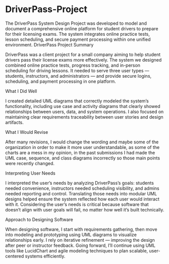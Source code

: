 # DriverPass-Project
The DriverPass System Design Project was developed to model and document a comprehensive online platform for student drivers to prepare for their licensing exams. The system integrates online practice tests, lesson scheduling, and secure payment processing within one unified environment.
DriverPass Project Summary

DriverPass was a client project for a small company aiming to help student drivers pass their license exams more effectively. The system we designed combined online practice tests, progress tracking, and in-person scheduling for driving lessons. It needed to serve three user types — students, instructors, and administrators — and provide secure logins, scheduling, and payment processing in one platform.

What I Did Well

I created detailed UML diagrams that correctly modeled the system’s functionality, including use case and activity diagrams that clearly showed relationships between users, data, and system operations. I also focused on maintaining clear requirements traceability between user stories and design artifacts.

What I Would Revise

After many revisions, I would change the wording and maybe some of the organization in order to make it more user understandable, as some of the charts are a mess in my opinion, in the past submissions I had made the UML case, sequence, and class diagrams incorrectly so those main points were recently changed.

Interpreting User Needs

I interpreted the user’s needs by analyzing DriverPass’s goals: students needed convenience, instructors needed scheduling visibility, and admins needed reporting and control. Translating those needs into modular UML designs helped ensure the system reflected how each user would interact with it. Considering the user’s needs is critical because software that doesn’t align with user goals will fail, no matter how well it’s built technically.

Approach to Designing Software

When designing software, I start with requirements gathering, then move into modeling and prototyping using UML diagrams to visualize relationships early. I rely on iterative refinement — improving the design after peer or instructor feedback. Going forward, I’ll continue using UML tools like LucidChart and agile modeling techniques to plan scalable, user-centered systems efficiently.
